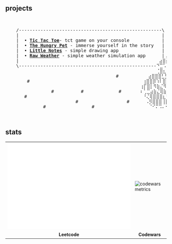 <!-- ## projects

- [**Tic Tac Toe**](https://github.com/EGRrqq/tic-tac-toe) - tct game inside your console
- [**The Hungry Pet**](https://github.com/EGRrqq/The-Hungry-Pet) - immerse yourself in the story
- [**Little Notes**](https://github.com/EGRrqq/little-notes) - simple drawing app
- [**Raw Weather**](https://github.com/EGRrqq/raw-weather) - simple weather simulation app. UI has not been developed, yet -->

## projects

  <pre align="center">
<p align="left">                                                                             #                   #
    /-----------------------------------------------------\            #             #                          #
    |                                                     |      #
    |  • <a href="https://github.com/EGRrqq/tic-tac-toe" target="blank"><b>Tic Tac Toe</b></a>- tct game on your console            |                               #
    |  • <a href="https://github.com/EGRrqq/The-Hungry-Pet"><b>The Hungry Pet</b></a> - immerse yourself in the story   |                      #                         #
    |  • <a href="https://github.com/EGRrqq/little-notes"><b>Little Notes</b></a> - simple drawing app                |⠀⠀   ⢀⣀⣀⣀⣀⣀⣀⡀                                       #
    |  • <a href="https://github.com/EGRrqq/raw-weather"><b>Raw Weather</b></a> - simple weather simulation app      |⢠⠐⠲⢠⣿⣿⣿⣿⣿⡿⢛⣻⣿⣿⣶⣄                         _____
    |                                                    ⣴⣿⡦⢀⣾⣿⣿⣿⣿⠿⢫⡀⠀⢈⣉⣻⣿⣷⣤⡀                    /_____/|
    \---------------------------------------------------⠙⣉⠡⠿⠻⠿⠿⠟⣋⣤⣾⣿⣿⣿⣿⣿⣿⣿⣿⣷⣄        #      ___|     \ |__
                                                        ⢈⣿⣆⠀⢀⣤⣴⣿⣿⡿⢿⣿⣿⣿⣿⣿⣿⣿⣿⣿⣿⣷⡀            /____|_____|/  /|  
                                         #           ⣴⣿⣿⣿⣃⣛⣿⣿⡿⠂⢀⣰⣿⣿⣿⣿⣿⣿⣿⣿⣿⣿⣿⣿⡀            |_____|/ /____/ / 
        #                                          ⢰⣿⣿⡿⠱⠇⣿⣿⣿⣿⣿⣿⣿⣿⣿⣿⣿⣿⣿⣿⣿⣿⣿⣿⣿⣿⡟⢿⢧                  |____|/    #
                                                  ⢰⡏⣿⡇⠻⣷⣌⠻⣿⣿⣿⣿⣿⣿⣿⣿⣿⣿⣿⣿⣿⣿⣿⣿⣿⣏⢻⣷⣜⠄
                 #          #             #       ⠆⢁⣉⣴⣷⣌⢿⣷⡜⣿⣿⣿⣿⡟⣠⣬⣙⢿⣯⡙⢿⣿⣿⣿⣿⣿⢸⣿⣿⡌         #
       #                                           ⠘⢌⢿⣿⣿⣿⣆⢻⣷⢸⣿⣿⣿⡇⢻⣿⣿⣧⡹⣿⣌⢻⣿⣿⠟⡁⣼⣿⣿⡇                        #
                          #                  #      ⠠⡻⣿⣿⣿⢸⡟⣠⢍⡛⠻⠷⠸⣿⣿⣿⣷⠸⣿⡆⢋⠥⠈⠇⠟⣡⠏
              #                 #                   ⠀⠈⠊⠍⠩⠄⠂⠀⠀⠀⠀⠀⢠⢻⣿⣿⣿⡇⣿⡇⠀⠀⠀⠈⠐⠐⠊                   #
                                                ⠀⠀⠀⠀⠀⠀⠀           ⠁⢝⠻⠿⠇⢛⠐           #</p></pre>
## stats

<table>
  <tr>
    <td>
      <picture>
        <img src="./leetcode.svg" alt="leetcode metrics">
      </picture>
    </td>
    <td>
      <picture>
        <img src="https://github.r2v.ch/codewars?user=EGRrqq&hide_clan=true&animation=false&theme=light&top_languages=true" alt="codewars metrics">
      </picture>
    </td>
  </tr>
  <tr>
    <td align="center"><strong>
      Leetcode
    </strong></td>
    <td align="center"><strong>
      Codewars
    </strong></td>
  </tr>
</table>


